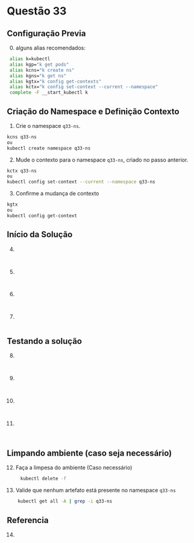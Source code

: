 # Questão 33


## Configuração Previa
0. alguns alias recomendados:
```bash
 alias k=kubectl
 alias kgp="k get pods"
 alias kcns="k create ns"
 alias kgns="k get ns"
 alias kgtx="k config get-contexts"
 alias kctx="k config set-context --current --namespace"
 complete -F __start_kubectl k
```

## Criação do Namespace e Definição Contexto 
1. Crie o namespace `q33-ns`.
```bash
kcns q33-ns
ou
kubectl create namespace q33-ns
```
2. Mude o contexto para o namespace `q33-ns`, criado no passo anterior.
```bash
kctx q33-ns
ou
kubectl config set-context --current --namespace q33-ns
```
3. Confirme a mudança de contexto
```bash
kgtx
ou
kubectl config get-context
```

## Início da Solução
4. 
```bash
   
```
5. 
```bash
    
```
6. 
```bash
    
```
7. 
```bash

```

## Testando a solução
8. 
```bash
    
```
9. 
```bash
    
```
10. 
```bash
    
```
11. 
```bash
    
```

## Limpando ambiente (caso seja necessário)
12. Faça a limpesa do ambiente (Caso necessário)
```bash
     kubectl delete -f 
```
13. Valide que nenhum artefato está presente no namespace `q33-ns`
```bash
    kubectl get all -A | grep -i q33-ns
```

## Referencia
14. 